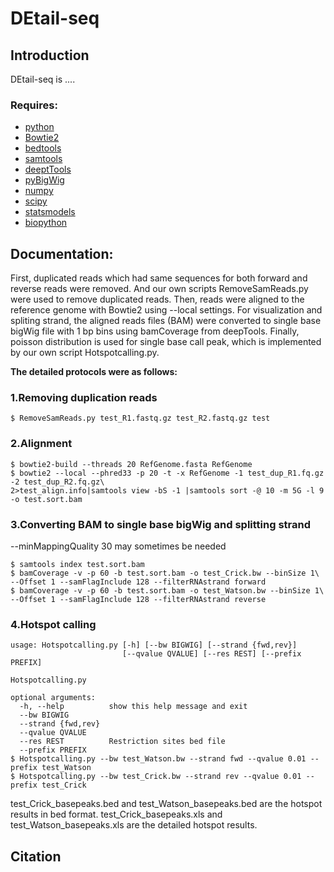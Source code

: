 # DEtail-seq
## Introduction
DEtail-seq is ....
### Requires:
- [python](http://www.python.org/downloads/)
- [Bowtie2](http://bowtie-bio.sourceforge.net/bowtie2/index.shtml)
- [bedtools](https://bedtools.readthedocs.io/en/latest/)
- [samtools](http://www.htslib.org/)
- [deeptTools](https://github.com/deeptools/deepTools)
- [pyBigWig](https://github.com/deeptools/pyBigWig)
- [numpy](https://numpy.org/)
- [scipy](https://www.scipy.org/)
- [statsmodels](https://www.statsmodels.org)
- [biopython](https://biopython.org/)
## Documentation:
First, duplicated reads which had same sequences for both forward and reverse reads were removed. And our own scripts RemoveSamReads.py were used to remove duplicated reads. Then, reads were aligned to the reference genome with Bowtie2 using --local settings. For visualization and spliting strand, the aligned reads files (BAM) were converted to single base bigWig file with 1 bp bins using bamCoverage from deepTools. Finally, poisson distribution is used for single base call peak, which is implemented by our own script Hotspotcalling.py.  
  
**The detailed protocols were as follows:**
### 1.Removing duplication reads
```
$ RemoveSamReads.py test_R1.fastq.gz test_R2.fastq.gz test
```

### 2.Alignment
```
$ bowtie2-build --threads 20 RefGenome.fasta RefGenome
$ bowtie2 --local --phred33 -p 20 -t -x RefGenome -1 test_dup_R1.fq.gz -2 test_dup_R2.fq.gz\
2>test_align.info|samtools view -bS -1 |samtools sort -@ 10 -m 5G -l 9 -o test.sort.bam
```
### 3.Converting BAM to single base bigWig and splitting strand
--minMappingQuality 30 may sometimes be needed
```
$ samtools index test.sort.bam
$ bamCoverage -v -p 60 -b test.sort.bam -o test_Crick.bw --binSize 1\
--Offset 1 --samFlagInclude 128 --filterRNAstrand forward
$ bamCoverage -v -p 60 -b test.sort.bam -o test_Watson.bw --binSize 1\
--Offset 1 --samFlagInclude 128 --filterRNAstrand reverse
```
### 4.Hotspot calling
```
usage: Hotspotcalling.py [-h] [--bw BIGWIG] [--strand {fwd,rev}]
                         [--qvalue QVALUE] [--res REST] [--prefix PREFIX]

Hotspotcalling.py

optional arguments:
  -h, --help          show this help message and exit
  --bw BIGWIG
  --strand {fwd,rev}
  --qvalue QVALUE
  --res REST          Restriction sites bed file
  --prefix PREFIX
$ Hotspotcalling.py --bw test_Watson.bw --strand fwd --qvalue 0.01 --prefix test_Watson
$ Hotspotcalling.py --bw test_Crick.bw --strand rev --qvalue 0.01 --prefix test_Crick

```
test_Crick_basepeaks.bed and test_Watson_basepeaks.bed are the hotspot results in bed format.
test_Crick_basepeaks.xls and test_Watson_basepeaks.xls are the detailed hotspot results.

## Citation
